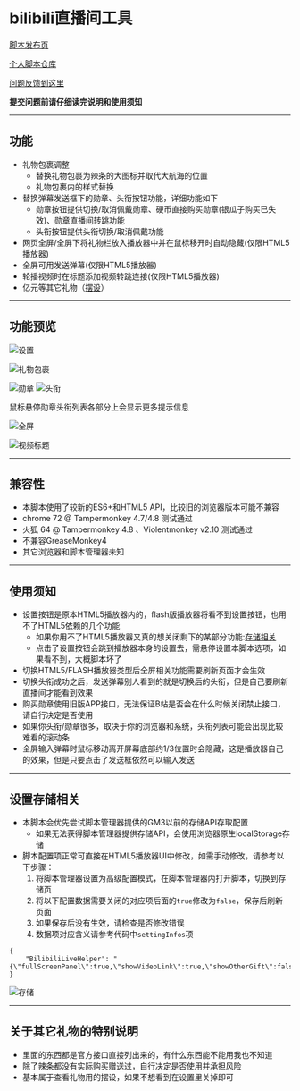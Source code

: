 bilibili直播间工具
=======================

[脚本发布页](https://greasyfork.org/zh-CN/scripts/368635)

[个人脚本仓库](https://github.com/indefined/UserScripts)

[问题反馈到这里](https://github.com/indefined/UserScripts/issues)

**提交问题前请仔细读完说明和使用须知**

-------------------------
## 功能

- 礼物包裹调整
  - 替换礼物包裹为辣条的大图标并取代大航海的位置
  - 礼物包裹内的样式替换
- 替换弹幕发送框下的勋章、头衔按钮功能，详细功能如下
  - 勋章按钮提供切换/取消佩戴勋章、硬币直接购买勋章(银瓜子购买已失效)、勋章直播间转跳功能
  - 头衔按钮提供头衔切换/取消佩戴功能
- 网页全屏/全屏下将礼物栏放入播放器中并在鼠标移开时自动隐藏(仅限HTML5播放器)
- 全屏可用发送弹幕(仅限HTML5播放器)
- 轮播视频时在标题添加视频转跳连接(仅限HTML5播放器)
- 亿元等其它礼物（[摆设](#关于其它礼物的特别说明)）

-------------------------
## 功能预览

![设置](https://github.com/indefined/UserScripts/raw/master/bilibiliLive/setting.jpg)

![礼物包裹](https://greasyfork.org/system/screenshots/screenshots/000/012/707/original/blivePlus.normal.jpg)

![勋章](https://greasyfork.org/system/screenshots/screenshots/000/012/708/original/blivePlus.medal.jpg)
![头衔](https://greasyfork.org/system/screenshots/screenshots/000/011/234/original/blivePlus.title.png)

鼠标悬停勋章头衔列表各部分上会显示更多提示信息

![全屏](https://greasyfork.org/system/screenshots/screenshots/000/012/709/original/blivePlus.fullScreen.jpg)

![视频标题](https://greasyfork.org/system/screenshots/screenshots/000/011/236/original/blivePlus.videoTitle.png)

-------------------------
## 兼容性

- 本脚本使用了较新的ES6+和HTML5 API，比较旧的浏览器版本可能不兼容
- chrome 72 @ Tampermonkey 4.7/4.8 测试通过
- 火狐 64 @ Tampermonkey 4.8 、Violentmonkey v2.10 测试通过
- 不兼容GreaseMonkey4
- 其它浏览器和脚本管理器未知

-------------------------
## 使用须知

- 设置按钮是原本HTML5播放器内的，flash版播放器将看不到设置按钮，也用不了HTML5依赖的几个功能
  - 如果你用不了HTML5播放器又真的想关闭剩下的某部分功能:[存储相关](#设置存储相关)
  - 点击了设置按钮会跳到播放器本身的设置去，需悬停设置本脚本选项，如果看不到，大概脚本坏了
- 切换HTML5/FLASH播放器类型后全屏相关功能需要刷新页面才会生效
- 切换头衔成功之后，发送弹幕别人看到的就是切换后的头衔，但是自己要刷新直播间才能看到效果
- 购买勋章使用旧版APP接口，无法保证B站是否会在什么时候关闭禁止接口，请自行决定是否使用
- 如果你头衔/勋章很多，取决于你的浏览器和系统，头衔列表可能会出现比较难看的滚动条
- 全屏输入弹幕时鼠标移动离开屏幕底部约1/3位置时会隐藏，这是播放器自己的效果，但是只要点击了发送框依然可以输入发送

-------------------------
## 设置存储相关
- 本脚本会优先尝试脚本管理器提供的GM3以前的存储API存取配置
  - 如果无法获得脚本管理器提供存储API，会使用浏览器原生localStorage存储
- 脚本配置项正常可直接在HTML5播放器UI中修改，如需手动修改，请参考以下步骤：
    1. 将脚本管理器设置为高级配置模式，在脚本管理器内打开脚本，切换到存储页
    2. 将以下配置数据需要关闭的对应项后面的`true`修改为`false`，保存后刷新页面
    3. 如果保存后没有生效，请检查是否修改错误
    4. 数据项对应含义请参考代码中`settingInfos`项

```
{
    "BilibiliLiveHelper": "{\"fullScreenPanel\":true,\"showVideoLink\":true,\"showOtherGift\":false,\"replaceMedalTitle\":true}"
}
```

![存储](https://github.com/indefined/UserScripts/raw/master/bilibiliLive/storage.jpg)

-------------------------
## 关于其它礼物的特别说明

- 里面的东西都是官方接口直接列出来的，有什么东西能不能用我也不知道
- 除了辣条都没有实际购买赠送过，自行决定是否使用并承担风险
- 基本属于查看礼物用的摆设，如果不想看到在设置里关掉即可
